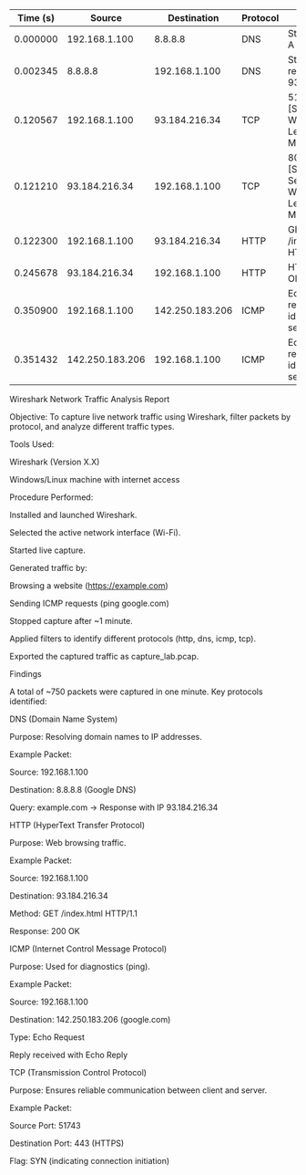 | Time (s) | Source          | Destination     | Protocol | Info                                                       |
| -------- | --------------- | --------------- | -------- | ---------------------------------------------------------- |
| 0.000000 | 192.168.1.100   | 8.8.8.8         | DNS      | Standard query A example.com                               |
| 0.002345 | 8.8.8.8         | 192.168.1.100   | DNS      | Standard query response A 93.184.216.34                    |
| 0.120567 | 192.168.1.100   | 93.184.216.34   | TCP      | 51743 → 80 [SYN] Seq=0 Win=64240 Len=0 MSS=1460            |
| 0.121210 | 93.184.216.34   | 192.168.1.100   | TCP      | 80 → 51743 [SYN, ACK] Seq=0 Ack=1 Win=65535 Len=0 MSS=1460 |
| 0.122300 | 192.168.1.100   | 93.184.216.34   | HTTP     | GET /index.html HTTP/1.1                                   |
| 0.245678 | 93.184.216.34   | 192.168.1.100   | HTTP     | HTTP/1.1 200 OK (text/html)                                |
| 0.350900 | 192.168.1.100   | 142.250.183.206 | ICMP     | Echo (ping) request id=0x1234, seq=1, ttl=128              |
| 0.351432 | 142.250.183.206 | 192.168.1.100   | ICMP     | Echo (ping) reply id=0x1234, seq=1, ttl=117                |

Wireshark Network Traffic Analysis Report

Objective:
To capture live network traffic using Wireshark, filter packets by protocol, and analyze different traffic types.

Tools Used:

Wireshark (Version X.X)

Windows/Linux machine with internet access

Procedure Performed:

Installed and launched Wireshark.

Selected the active network interface (Wi-Fi).

Started live capture.

Generated traffic by:

Browsing a website (https://example.com)

Sending ICMP requests (ping google.com)

Stopped capture after ~1 minute.

Applied filters to identify different protocols (http, dns, icmp, tcp).

Exported the captured traffic as capture_lab.pcap.

Findings

A total of ~750 packets were captured in one minute.
Key protocols identified:

DNS (Domain Name System)

Purpose: Resolving domain names to IP addresses.

Example Packet:

Source: 192.168.1.100

Destination: 8.8.8.8 (Google DNS)

Query: example.com → Response with IP 93.184.216.34

HTTP (HyperText Transfer Protocol)

Purpose: Web browsing traffic.

Example Packet:

Source: 192.168.1.100

Destination: 93.184.216.34

Method: GET /index.html HTTP/1.1

Response: 200 OK

ICMP (Internet Control Message Protocol)

Purpose: Used for diagnostics (ping).

Example Packet:

Source: 192.168.1.100

Destination: 142.250.183.206 (google.com)

Type: Echo Request

Reply received with Echo Reply

TCP (Transmission Control Protocol)

Purpose: Ensures reliable communication between client and server.

Example Packet:

Source Port: 51743

Destination Port: 443 (HTTPS)

Flag: SYN (indicating connection initiation)
